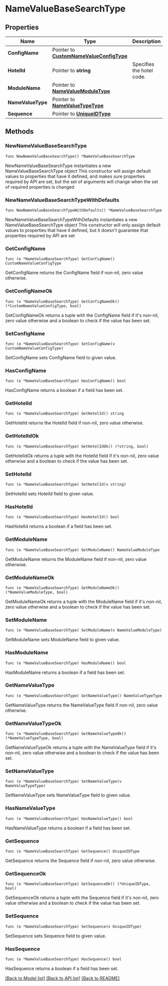 # NameValueBaseSearchType

## Properties

Name | Type | Description | Notes
------------ | ------------- | ------------- | -------------
**ConfigName** | Pointer to [**CustomNameValueConfigType**](CustomNameValueConfigType.md) |  | [optional] 
**HotelId** | Pointer to **string** | Specifies the hotel code. | [optional] 
**ModuleName** | Pointer to [**NameValueModuleType**](NameValueModuleType.md) |  | [optional] 
**NameValueType** | Pointer to [**NameValueTypeType**](NameValueTypeType.md) |  | [optional] 
**Sequence** | Pointer to [**UniqueIDType**](UniqueIDType.md) |  | [optional] 

## Methods

### NewNameValueBaseSearchType

`func NewNameValueBaseSearchType() *NameValueBaseSearchType`

NewNameValueBaseSearchType instantiates a new NameValueBaseSearchType object
This constructor will assign default values to properties that have it defined,
and makes sure properties required by API are set, but the set of arguments
will change when the set of required properties is changed

### NewNameValueBaseSearchTypeWithDefaults

`func NewNameValueBaseSearchTypeWithDefaults() *NameValueBaseSearchType`

NewNameValueBaseSearchTypeWithDefaults instantiates a new NameValueBaseSearchType object
This constructor will only assign default values to properties that have it defined,
but it doesn't guarantee that properties required by API are set

### GetConfigName

`func (o *NameValueBaseSearchType) GetConfigName() CustomNameValueConfigType`

GetConfigName returns the ConfigName field if non-nil, zero value otherwise.

### GetConfigNameOk

`func (o *NameValueBaseSearchType) GetConfigNameOk() (*CustomNameValueConfigType, bool)`

GetConfigNameOk returns a tuple with the ConfigName field if it's non-nil, zero value otherwise
and a boolean to check if the value has been set.

### SetConfigName

`func (o *NameValueBaseSearchType) SetConfigName(v CustomNameValueConfigType)`

SetConfigName sets ConfigName field to given value.

### HasConfigName

`func (o *NameValueBaseSearchType) HasConfigName() bool`

HasConfigName returns a boolean if a field has been set.

### GetHotelId

`func (o *NameValueBaseSearchType) GetHotelId() string`

GetHotelId returns the HotelId field if non-nil, zero value otherwise.

### GetHotelIdOk

`func (o *NameValueBaseSearchType) GetHotelIdOk() (*string, bool)`

GetHotelIdOk returns a tuple with the HotelId field if it's non-nil, zero value otherwise
and a boolean to check if the value has been set.

### SetHotelId

`func (o *NameValueBaseSearchType) SetHotelId(v string)`

SetHotelId sets HotelId field to given value.

### HasHotelId

`func (o *NameValueBaseSearchType) HasHotelId() bool`

HasHotelId returns a boolean if a field has been set.

### GetModuleName

`func (o *NameValueBaseSearchType) GetModuleName() NameValueModuleType`

GetModuleName returns the ModuleName field if non-nil, zero value otherwise.

### GetModuleNameOk

`func (o *NameValueBaseSearchType) GetModuleNameOk() (*NameValueModuleType, bool)`

GetModuleNameOk returns a tuple with the ModuleName field if it's non-nil, zero value otherwise
and a boolean to check if the value has been set.

### SetModuleName

`func (o *NameValueBaseSearchType) SetModuleName(v NameValueModuleType)`

SetModuleName sets ModuleName field to given value.

### HasModuleName

`func (o *NameValueBaseSearchType) HasModuleName() bool`

HasModuleName returns a boolean if a field has been set.

### GetNameValueType

`func (o *NameValueBaseSearchType) GetNameValueType() NameValueTypeType`

GetNameValueType returns the NameValueType field if non-nil, zero value otherwise.

### GetNameValueTypeOk

`func (o *NameValueBaseSearchType) GetNameValueTypeOk() (*NameValueTypeType, bool)`

GetNameValueTypeOk returns a tuple with the NameValueType field if it's non-nil, zero value otherwise
and a boolean to check if the value has been set.

### SetNameValueType

`func (o *NameValueBaseSearchType) SetNameValueType(v NameValueTypeType)`

SetNameValueType sets NameValueType field to given value.

### HasNameValueType

`func (o *NameValueBaseSearchType) HasNameValueType() bool`

HasNameValueType returns a boolean if a field has been set.

### GetSequence

`func (o *NameValueBaseSearchType) GetSequence() UniqueIDType`

GetSequence returns the Sequence field if non-nil, zero value otherwise.

### GetSequenceOk

`func (o *NameValueBaseSearchType) GetSequenceOk() (*UniqueIDType, bool)`

GetSequenceOk returns a tuple with the Sequence field if it's non-nil, zero value otherwise
and a boolean to check if the value has been set.

### SetSequence

`func (o *NameValueBaseSearchType) SetSequence(v UniqueIDType)`

SetSequence sets Sequence field to given value.

### HasSequence

`func (o *NameValueBaseSearchType) HasSequence() bool`

HasSequence returns a boolean if a field has been set.


[[Back to Model list]](../README.md#documentation-for-models) [[Back to API list]](../README.md#documentation-for-api-endpoints) [[Back to README]](../README.md)


